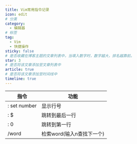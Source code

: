 ```yaml
---
title: Vim常用指令记录
icon: edit
# 分类
category:
  - 编辑器
# 标签
tag:
  - Vim
  - 快捷操作
sticky: false
# 是否收藏在博客主题的文章列表中，当填入数字时，数字越大，排名越靠前。
star: 3
# 是否将该文章添加至文章列表中
article: true
# 是否将该文章添加至时间线中
timeline: true
---
```

| 指令         | 功能                      |
| ------------ | ------------------------- |
| : set number | 显示行号                  |
| : $          | 跳转到最后一行            |
| : 0          | 跳转到第一行              |
| /word        | 检索word(输入n查找下一个) |

